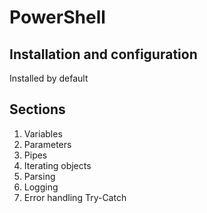 # PowerShell

## Installation and configuration

Installed by default

## Sections

1. Variables
2. Parameters
3. Pipes
4. Iterating objects
5. Parsing
6. Logging
7. Error handling Try-Catch
